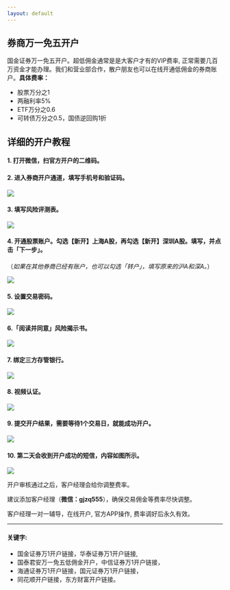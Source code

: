 ```yaml
---
layout: default
---
```


## 券商万一免五开户

国金证券万一免五开户。超低佣金通常是是大客户才有的VIP费率, 正常需要几百万资金才能办理。我们和营业部合作，散户朋友也可以在线开通低佣金的券商账户。**具体费率：**
- 股票万分之1
- 两融利率5%
- ETF万分之0.6
- 可转债万分之0.5，国债逆回购1折

## 详细的开户教程

#### 1. 打开微信，扫官方开户的二维码。

#### 2. 进入券商开户通道，填写手机号和验证码。

![](https://pic.imgdb.cn/item/65b286ce871b83018acf06c3.jpg)

#### 3. 填写风险评测表。

![](https://pic.imgdb.cn/item/65b285d8871b83018acb1352.jpg)

#### 4. 开通股票账户。勾选【新开】上海A股，再勾选【新开】深圳A股。填写，并点击「下一步」。

（*如果在其他券商已经有账户，也可以勾选「转户」，填写原来的沪A和深A。*）

![](https://pic.imgdb.cn/item/65b28622871b83018acc421d.jpg)

#### 5. 设置交易密码。

![](https://pic.imgdb.cn/item/65b287ef871b83018ad389e8.jpg)

#### 6.「阅读并同意」风险揭示书。

![](https://pic.imgdb.cn/item/65b2880d871b83018ad3fc2d.jpg)

#### 7. 绑定三方存管银行。

![](https://pic.imgdb.cn/item/65b2880d871b83018ad3fbed.jpg)

#### 8. 视频认证。

![](https://pic.imgdb.cn/item/65b2880c871b83018ad3fb69.jpg)

#### 9. 提交开户结果，需要等待1个交易日，就能成功开户。

![](https://pic.imgdb.cn/item/65b2880c871b83018ad3fb23.jpg)

#### 10. 第二天会收到开户成功的短信，内容如图所示。

![](https://pic.imgdb.cn/item/65b28950871b83018ad8f573.jpg)


开户审核通过之后，客户经理会给你调整费率。  

建议添加客户经理（**微信：gjzq555**），确保交易佣金等费率尽快调整。   

客户经理一对一辅导，在线开户, 官方APP操作, 费率调好后永久有效。   

---

#### 关键字: 

- 国金证券万1开户链接，华泰证券万1开户链接,    
- 国泰君安万一免五低佣金开户，中信证券万1开户链接，   
- 海通证券万1开户链接，国元证券万1开户链接，  
- 同花顺开户链接，东方财富开户链接。  
